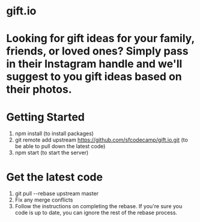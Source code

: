 # gift.io

# Looking for gift ideas for your family, friends, or loved ones? Simply pass in their Instagram handle and we'll suggest to you gift ideas based on their photos. 

# Getting Started
1. npm install (to install packages)
2. git remote add upstream https://github.com/sfcodecamp/gift.io.git (to be able to pull down the latest code)
3. npm start (to start the server)

# Get the latest code
1. git pull --rebase upstream master
2. Fix any merge conflicts
3. Follow the instructions on completing the rebase. If you're sure you code is up to date, you can ignore the rest of the rebase process. 